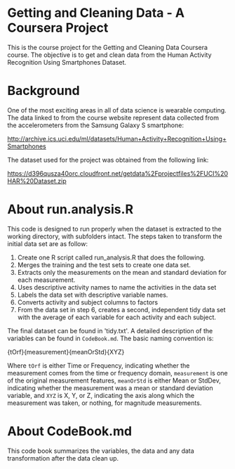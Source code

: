 # Getting and Cleaning Data - A Coursera Project
This is the course project for the Getting and Cleaning Data Coursera course. The objective is to get and clean data from the Human Activity Recognition Using Smartphones Dataset.

# Background
One of the most exciting areas in all of data science is wearable computing. The data linked to from the course website represent data collected from the accelerometers from the Samsung Galaxy S smartphone:

http://archive.ics.uci.edu/ml/datasets/Human+Activity+Recognition+Using+Smartphones 

The dataset used for the project was obtained from the following link:

https://d396qusza40orc.cloudfront.net/getdata%2Fprojectfiles%2FUCI%20HAR%20Dataset.zip 

# About run.analysis.R

This code is designed to run properly when the dataset is extracted to the working directory, with subfolders intact. The steps taken to transform the initial data set are as follow:

1. Create one R script called run_analysis.R that does the following. 
2. Merges the training and the test sets to create one data set.
3. Extracts only the measurements on the mean and standard deviation for each measurement. 
4. Uses descriptive activity names to name the activities in the data set
5. Labels the data set with descriptive variable names. 
6. Converts activity and subject columns to factors
7. From the data set in step 6, creates a second, independent tidy data set with the average of each variable for each activity and each subject. 

The final dataset can be found in 'tidy.txt'. A detailed description of the variables can be found in `CodeBook.md`. The basic naming convention is:

  {tOrf}{measurement}{meanOrStd}{XYZ}

Where `tOrf` is either Time or Frequency, indicating whether the measurement comes from the time or frequency domain, `measurement` is one of the original measurement features, `meanOrStd` is either Mean or StdDev, indicating whether the measurement was a mean or standard deviation variable, and `XYZ` is X, Y, or Z, indicating the axis along which the measurement was taken, or nothing, for magnitude measurements.

# About CodeBook.md
This code book summarizes the variables, the data and any data transformation after the data clean up. 
